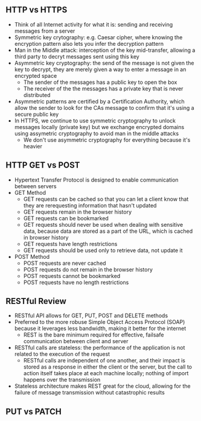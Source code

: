 ## HTTP vs HTTPS

- Think of all Internet activity for what it is: sending and receiving messages from a server
- Symmetric key crytography: e.g. Caesar cipher, where knowing the encryption pattern also lets you infer the decryption pattern
- Man in the Middle attack: interception of the key mid-transfer, allowing a third party to decryt messages sent using this key
- Asymmetric key cryptography: the send of the message is not given the key to decrypt, they are merely given a way to enter a message in an encrypted space
    - The sender of the messages has a public key to open the box
    - The receiver of the the messages has a private key that is never distributed 
- Asymmetric patterns are certified by a Certification Authority, which allow the sender to look for the CAs message to confirm that it's using a secure public key 
- In HTTPS, we continue to use symmetric cryptography to unlock messages locally (private key) but we exchange encrypted domains using assymetric cryptography to avoid man in the middle attacks 
    - We don't use asymmetric cryptography for everything because it's heavier 


## HTTP GET vs POST

- Hypertext Transfer Protocol is designed to enable communication between servers
- GET Method
    - GET requests can be cached so that you can let a client know that they are rerequesting information that hasn't updated
    - GET requests remain in the browser history
    - GET requests can be bookmarked
    - GET requests should never be used when dealing with sensitive data, because data are stored as a part of the URL, which is cached in browser history
    - GET requests have length restrictions
    - GET requests should be used only to retrieve data, not update it 
- POST Method
    - POST requests are never cached
    - POST requests do not remain in the browser history
    - POST requests cannot be bookmarked
    - POST requests have no length restrictions

## RESTful Review

- RESTful API allows for GET, PUT, POST and DELETE methods
- Preferred to the more robuse Simple Object Access Protocol (SOAP) because it leverages less bandwidth, making it better for the internet 
    - REST is the bare minimum required for effective, failsafe communication between client and server
- RESTful calls are stateless: the performance of the application is not related to the execution of the request 
    - RESTful calls are independent of one another, and their impact is stored as a response in either the client or the server, but the call to action itself takes place at each machine locally; nothing of import happens over the transmission
- Stateless architecture makes REST great for the cloud, allowing for the failure of message transmission without catastrophic results 

## PUT vs PATCH



